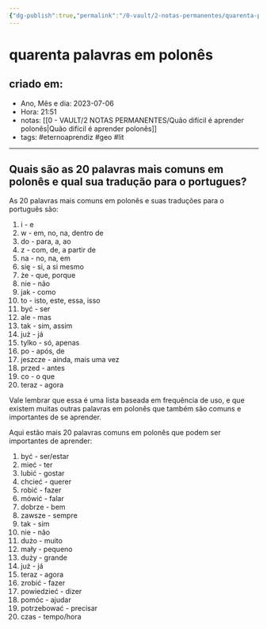 ```yaml
---
{"dg-publish":true,"permalink":"/0-vault/2-notas-permanentes/quarenta-palavras-em-polones/","tags":["permanente","eternoaprendiz","geo","lit"],"dgHomeLink":true,"dgShowLocalGraph":true,"dgShowFileTree":true,"dgEnableSearch":true,"noteIcon":""}
---
```


# quarenta palavras em polonês

## criado em: 
-  Ano, Mês e dia: 2023-07-06
- Hora: 21:51
- notas: [[0 - VAULT/2 NOTAS PERMANENTES/Quão difícil é aprender polonês\|Quão difícil é aprender polonês]]
- tags: #eternoaprendiz #geo #lit

---

## Quais são as 20 palavras mais comuns em polonês e qual sua tradução para o portugues?

As 20 palavras mais comuns em polonês e suas traduções para o português são:

1. i - e
2. w - em, no, na, dentro de
3. do - para, a, ao
4. z - com, de, a partir de
5. na - no, na, em
6. się - si, a si mesmo
7. że - que, porque
8. nie - não
9. jak - como
10. to - isto, este, essa, isso
11. być - ser
12. ale - mas
13. tak - sim, assim
14. już - já
15. tylko - só, apenas
16. po - após, de
17. jeszcze - ainda, mais uma vez
18. przed - antes
19. co - o que
20. teraz - agora

Vale lembrar que essa é uma lista baseada em frequência de uso, e que existem muitas outras palavras em polonês que também são comuns e importantes de se aprender.

Aqui estão mais 20 palavras comuns em polonês que podem ser importantes de aprender:

1. być - ser/estar
2. mieć - ter
3. lubić - gostar
4. chcieć - querer
5. robić - fazer
6. mówić - falar
7. dobrze - bem
8. zawsze - sempre
9. tak - sim
10. nie - não
11. dużo - muito
12. mały - pequeno
13. duży - grande
14. już - já
15. teraz - agora
16. zrobić - fazer
17. powiedzieć - dizer
18. pomóc - ajudar
19. potrzebować - precisar
20. czas - tempo/hora
